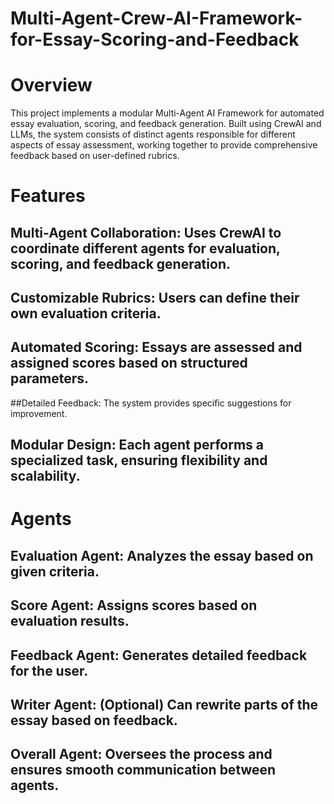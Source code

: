 # Multi-Agent-Crew-AI-Framework-for-Essay-Scoring-and-Feedback

# Overview
This project implements a modular Multi-Agent AI Framework for automated essay evaluation, scoring, and feedback generation. Built using CrewAI and LLMs, the system consists of distinct agents responsible for different aspects of essay assessment, working together to provide comprehensive feedback based on user-defined rubrics.

# Features
## Multi-Agent Collaboration: Uses CrewAI to coordinate different agents for evaluation, scoring, and feedback generation.

## Customizable Rubrics: Users can define their own evaluation criteria.

## Automated Scoring: Essays are assessed and assigned scores based on structured parameters.

##Detailed Feedback: The system provides specific suggestions for improvement.

## Modular Design: Each agent performs a specialized task, ensuring flexibility and scalability.

# Agents
## Evaluation Agent: Analyzes the essay based on given criteria.

## Score Agent: Assigns scores based on evaluation results.

## Feedback Agent: Generates detailed feedback for the user.

## Writer Agent: (Optional) Can rewrite parts of the essay based on feedback.

## Overall Agent: Oversees the process and ensures smooth communication between agents.
